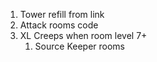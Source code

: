 1. Tower refill from link
2. Attack rooms code
3. XL Creeps when room level 7+
   1. Source Keeper rooms
